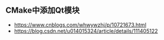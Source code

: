 ## CMake中添加Qt模块
- https://www.cnblogs.com/whwywzhj/p/10721673.html
- https://blog.csdn.net/u014015324/article/details/111405122